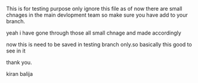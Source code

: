 This is for testing purpose only ignore this file as of now  there are small chnages in the main devlopment team so make sure you have add to your branch.

yeah i have gone through those all small chnage and made accordingly

now this is need to be saved in testing branch only.so basically this good to see in it 


thank you.

kiran balija